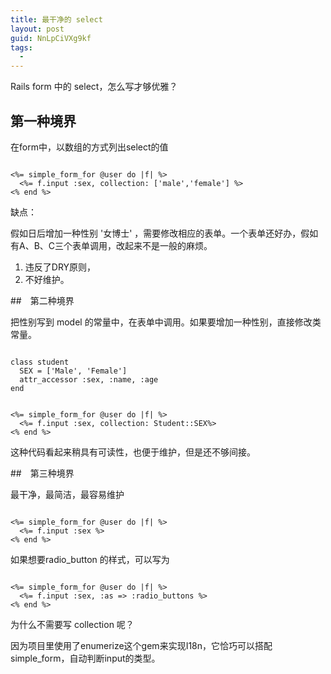 ```yaml
---
title: 最干净的 select
layout: post
guid: NnLpCiVXg9kf
tags:
  - 
---
```


Rails form 中的 select，怎么写才够优雅？

## 第一种境界

在form中，以数组的方式列出select的值
<pre><code>
<%= simple_form_for @user do |f| %>
  <%= f.input :sex, collection: ['male','female'] %>
<% end %>  
</code></pre>


缺点：

假如日后增加一种性别 '女博士' ，需要修改相应的表单。一个表单还好办，假如有A、B、C三个表单调用，改起来不是一般的麻烦。

1. 违反了DRY原则，
2. 不好维护。




##　第二种境界

把性别写到 model 的常量中，在表单中调用。如果要增加一种性别，直接修改类常量。
<pre><code>
class student
  SEX = ['Male', 'Female']
  attr_accessor :sex, :name, :age
end
</code></pre>
<pre><code>
<%= simple_form_for @user do |f| %>
  <%= f.input :sex, collection: Student::SEX%>
<% end %>  
</code></pre>

这种代码看起来稍具有可读性，也便于维护，但是还不够间接。 



##　第三种境界


最干净，最简洁，最容易维护

<pre><code>
<%= simple_form_for @user do |f| %>
  <%= f.input :sex %>
<% end %> 
</code></pre>

如果想要radio_button 的样式，可以写为

<pre><code>
<%= simple_form_for @user do |f| %>
  <%= f.input :sex, :as => :radio_buttons %>
<% end %>
</code></pre>
 
为什么不需要写 collection 呢？

因为项目里使用了enumerize这个gem来实现I18n，它恰巧可以搭配 simple_form，自动判断input的类型。 